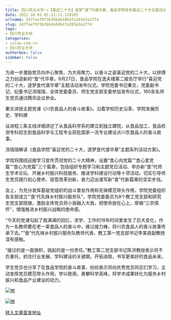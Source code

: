 ```yaml
---
title: 四川农业大学->【喜迎二十大】逐梦“食”代谱华章，食品学院发布喜迎二十大主题活动 | sicau.com.cn
date: 2022-10-01 01:22:11.110103
urlname: 247faef973b36bda58b47a203e3a1774
slug: 247faef973b36bda58b47a203e3a1774
tags: 
- 四川农业大学
categories:
- sicau.com.cn
- 四川农业大学
authorbox: false
sidebar: false
---
```

为进一步激励党员向中心聚焦、为大局聚力，以奋斗之姿喜迎党的二十大，以拼搏之力创造新的“食”代华章，9月27日，食品学院在逸夫楼第二报告厅举行“喜迎党的二十大，逐梦食代谱华章”主题活动发布仪式。学院党委书记秦文，党委副书记、纪委书记汤瑞瑞，全体党委委员、师生党支部支委参加发布仪式，160余名师生党员通过腾讯会议参会。

秦文讲授主题党课《川农食品人的奋斗故事》。沿着学校历史沿革、学院发展历史、学科建
<!--more-->
设进程三条主线详细讲述了从食品科学系的建立到独立建院，从食品加工、食品检测专科招生到食品科学与工程专业获批国家一流专业建设点川农食品人的奋斗故事。

汤瑞瑞解读《食品学院“喜迎党的二十大，逐梦食代谱华章”主题系列活动方案》。

学院将围绕迎接学习宣传贯彻党的二十大精神，设置“食心向党篇”“食心爱党篇”“食心为党篇”三个篇章，包括组织专题学习和主题党日活动、举办新“食”代师生学术论坛、开展乡村振兴科技服务、推进学科建设行动等十项活动，切实引导师生党员践行初心使命、锐意改革创新，奋力迈出谱写新“食”代新篇章的坚实步伐。

会上，为充分发挥基层党组织的战斗堡垒作用和先锋模范带头作用，学院党委组织各支部成立“‘食’代先锋乡村振兴服务队”，学院党委委员为8个教工党支部和研究生党支部授旗，激励全体党员将小我融入大我，把使命放在心上，厚植“三农情怀”，增强推进乡村振兴战略的使命感。

“今天的党课勾起了我满满的回忆，求学、工作的18年时间里发生了巨大变化，作为一名教师要在老一辈食品人的奋斗中，接过接力棒，将川农食品人的奋斗故事传承下去。”“食”代先锋乡村振兴服务队教师代表、教工第一党支部书记李美良副教授深有感触。

“接过的是一面旗帜，挑起的是一份责任。”教工第二党支部书记陈洪教授表示将不负重托，抓住行业发展、学科建设的关键期，开拓进取，书写更美好的食品未来。

学生党员也分享了在食品学院的奋斗故事，纷纷表示将向优秀党员同志们学习，主动发挥党员模范带头作用，学以致用，勇攀科学高峰，将学术成果转化为服务乡村振兴和食品产业建设的动力。

![图](https://news.sicau.edu.cn/__local/7/93/95/6474C97D54B7F70EA0D48EEACA9_616D90D9_5AE78.jpg)

![图](https://news.sicau.edu.cn/__local/3/FE/83/49777B3081E310E9A39F4C9D7CF_6AD5CEB5_330F4.jpg)

[转入文章首发地址](https://news.sicau.edu.cn/info/1078/69694.htm)